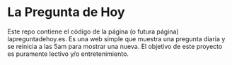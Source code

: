 # La Pregunta de Hoy
Este repo contiene el código de la página (o futura página) lapreguntadehoy.es.
Es una web simple que muestra una pregunta diaria y se reinicia a las 5am para mostrar una nueva.
El objetivo de este proyecto es puramente lectivo y/o entretenimiento.
